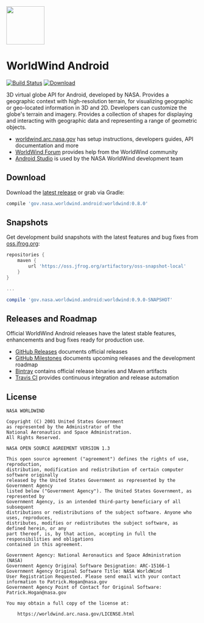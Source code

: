 <img src="https://worldwind.arc.nasa.gov/img/nasa-logo.svg" height="100"/>

# WorldWind Android

[![Build Status](https://travis-ci.org/NASAWorldWind/WorldWindAndroid.svg?branch=develop)](https://travis-ci.org/NASAWorldWind/WorldWindAndroid)
[![Download](https://api.bintray.com/packages/nasaworldwind/maven/WorldWindAndroid/images/download.svg)](https://bintray.com/nasaworldwind/maven/WorldWindAndroid/_latestVersion)
 
3D virtual globe API for Android, developed by NASA. Provides a geographic context with high-resolution terrain, for 
visualizing geographic or geo-located information in 3D and 2D. Developers can customize the globe's terrain and 
imagery. Provides a collection of shapes for displaying and interacting with geographic data and representing a range of 
geometric objects.

- [worldwind.arc.nasa.gov](https://worldwind.arc.nasa.gov) has setup instructions, developers guides, API documentation and more
- [WorldWind Forum](https://forum.worldwindcentral.com) provides help from the WorldWind community
- [Android Studio](https://developer.android.com/sdk/) is used by the NASA WorldWind development team

## Download

Download the [latest release](https://bintray.com/nasaworldwind/maven/WorldWindAndroid/_latestVersion) or grab via Gradle:
```groovy
compile 'gov.nasa.worldwind.android:worldwind:0.8.0'
```

## Snapshots

Get development build snapshots with the latest features and bug fixes from [oss.jfrog.org](https://oss.jfrog.org/):
```groovy
repositories {
    maven {
        url 'https://oss.jfrog.org/artifactory/oss-snapshot-local'
    }
}

...

compile 'gov.nasa.worldwind.android:worldwind:0.9.0-SNAPSHOT'
```

## Releases and Roadmap

Official WorldWind Android releases have the latest stable features, enhancements and bug fixes ready for production use.

- [GitHub Releases](https://github.com/NASAWorldWind/WorldWindAndroid/releases/) documents official releases
- [GitHub Milestones](https://github.com/NASAWorldWind/WorldWindAndroid/milestones) documents upcoming releases and the development roadmap
- [Bintray](https://bintray.com/nasaworldwind/maven/WorldWindAndroid) contains official release binaries and Maven artifacts
- [Travis CI](https://travis-ci.org/NASAWorldWind/WorldWindAndroid) provides continuous integration and release automation

## License

    NASA WORLDWIND

    Copyright (C) 2001 United States Government
    as represented by the Administrator of the
    National Aeronautics and Space Administration.
    All Rights Reserved.

    NASA OPEN SOURCE AGREEMENT VERSION 1.3

    This open source agreement ("agreement") defines the rights of use, reproduction,
    distribution, modification and redistribution of certain computer software originally
    released by the United States Government as represented by the Government Agency
    listed below ("Government Agency"). The United States Government, as represented by
    Government Agency, is an intended third-party beneficiary of all subsequent
    distributions or redistributions of the subject software. Anyone who uses, reproduces,
    distributes, modifies or redistributes the subject software, as defined herein, or any
    part thereof, is, by that action, accepting in full the responsibilities and obligations 
    contained in this agreement.

    Government Agency: National Aeronautics and Space Administration (NASA)
    Government Agency Original Software Designation: ARC-15166-1
    Government Agency Original Software Title: NASA WorldWind
    User Registration Requested. Please send email with your contact information to Patrick.Hogan@nasa.gov
    Government Agency Point of Contact for Original Software: Patrick.Hogan@nasa.gov

    You may obtain a full copy of the license at:

        https://worldwind.arc.nasa.gov/LICENSE.html

